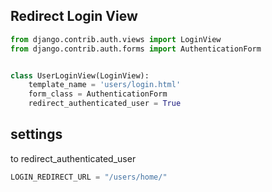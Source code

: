 ## Redirect Login View
```py
from django.contrib.auth.views import LoginView
from django.contrib.auth.forms import AuthenticationForm


class UserLoginView(LoginView):
    template_name = 'users/login.html'
    form_class = AuthenticationForm
    redirect_authenticated_user = True
```


## settings
to redirect_authenticated_user
```py
LOGIN_REDIRECT_URL = "/users/home/"
```
